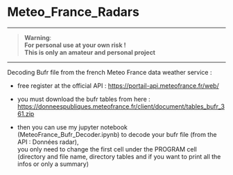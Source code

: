 # Meteo_France_Radars

---------
> __Warning__:  
<b>For personal use at your own risk !   
This is only an amateur and personal project</b>  
---------

Decoding Bufr file from the french Meteo France data weather service : 

- free register at the official API : https://portail-api.meteofrance.fr/web/  
 
- you must download the bufr tables from here :  
https://donneespubliques.meteofrance.fr/client/document/tables_bufr_361.zip  

- then you can use my jupyter notebook (MeteoFrance_Bufr_Decoder.ipynb) to decode your bufr file (from the API : Données radar),  
you only need to change the first cell under the PROGRAM cell  
(directory and file name,  directory tables and if you want to print all the infos or only a summary) 
